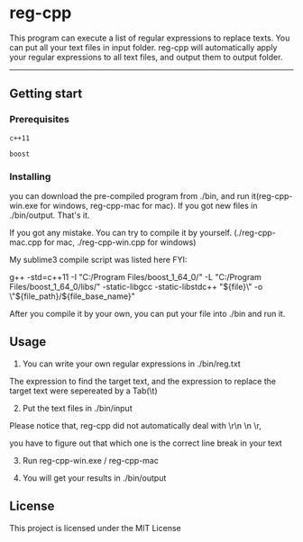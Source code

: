 # reg-cpp

This program can execute a list of regular expressions to replace texts. You can put all your text files in input folder. reg-cpp will automatically apply your regular expressions to all text files, and output them to output folder.

---

## Getting start

### Prerequisites

```
c++11

boost
```

### Installing

you can download the pre-compiled program from ./bin, and run it(reg-cpp-win.exe for windows, reg-cpp-mac for mac). If you got new files in ./bin/output. That's it.

If you got any mistake. You can try to compile it by yourself. (./reg-cpp-mac.cpp for mac, ./reg-cpp-win.cpp for windows)

My sublime3 compile script was listed here FYI:

g++ -std=c++11 -I \"C:/Program Files/boost_1_64_0/\" -L \"C:/Program Files/boost_1_64_0/libs/\" -static-libgcc -static-libstdc++ \"${file}\" -o \"${file_path}/${file_base_name}\"

After you compile it by your own, you can put your file into ./bin and run it.

## Usage

1. You can write your own regular expressions in ./bin/reg.txt

The expression to find the target text, and the expression to replace the target text were sepereated by a Tab(\t)

2. Put the text files in ./bin/input

Please notice that, reg-cpp did not automatically deal with \r\n \n \r,

you have to figure out that which one is the correct line break in your text

3. Run reg-cpp-win.exe / reg-cpp-mac

4. You will get your results in ./bin/output

## License

This project is licensed under the MIT License
